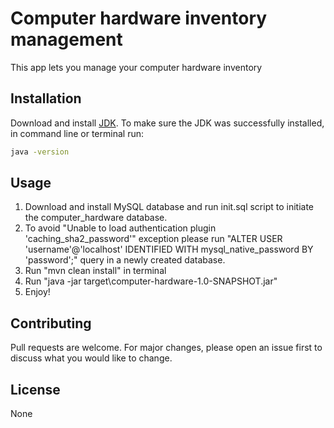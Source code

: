 # Computer hardware inventory management

This app lets you manage your computer hardware inventory

## Installation

Download and install [JDK](https://www.oracle.com/technetwork/java/javase/downloads/jdk12-downloads-5295953.html).
To make sure the JDK was successfully installed, in command line or terminal run:


```bash
java -version
```

## Usage
1. Download and install MySQL database and run init.sql script to initiate the computer_hardware database.
2. To avoid "Unable to load authentication plugin 'caching_sha2_password'" exception please run "ALTER USER 'username'@'localhost' IDENTIFIED WITH mysql_native_password BY 'password';" query in a newly created database.
3. Run "mvn clean install" in terminal
4. Run "java -jar target\computer-hardware-1.0-SNAPSHOT.jar"
5. Enjoy!   

## Contributing
Pull requests are welcome. For major changes, please open an issue first to discuss what you would like to change.


## License
None
